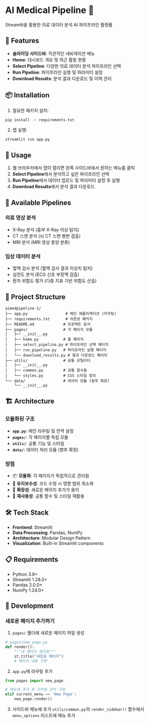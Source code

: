 # AI Medical Pipeline 🏥

Streamlit을 활용한 의료 데이터 분석 AI 파이프라인 플랫폼

## 🚀 Features

- **슬라이딩 사이드바**: 직관적인 네비게이션 메뉴
- **Home**: 대시보드 개요 및 최근 활동 현황
- **Select Pipeline**: 다양한 의료 데이터 분석 파이프라인 선택
- **Run Pipeline**: 파이프라인 실행 및 파라미터 설정
- **Download Results**: 분석 결과 다운로드 및 이력 관리

## 📦 Installation

1. 필요한 패키지 설치:
```bash
pip install -r requirements.txt
```

2. 앱 실행:
```bash
streamlit run app.py
```

## 🎯 Usage

1. 웹 브라우저에서 앱이 열리면 왼쪽 사이드바에서 원하는 메뉴를 클릭
2. **Select Pipeline**에서 분석하고 싶은 파이프라인 선택
3. **Run Pipeline**에서 데이터 업로드 및 파라미터 설정 후 실행
4. **Download Results**에서 분석 결과 다운로드

## 🔧 Available Pipelines

### 의료 영상 분석
- X-Ray 분석 (흉부 X-Ray 이상 탐지)
- CT 스캔 분석 (뇌 CT 스캔 병변 검출)  
- MRI 분석 (MRI 영상 종양 분류)

### 임상 데이터 분석
- 혈액 검사 분석 (혈액 검사 결과 이상치 탐지)
- 심전도 분석 (ECG 신호 부정맥 검출)
- 환자 위험도 평가 (다중 지표 기반 위험도 산출)

## 📁 Project Structure

```
aimedpipeline-1/
├── app.py                 # 메인 애플리케이션 (라우팅)
├── requirements.txt       # 의존성 패키지
├── README.md             # 프로젝트 문서
├── pages/                # 각 페이지 모듈
│   ├── __init__.py
│   ├── home.py           # 홈 페이지
│   ├── select_pipeline.py # 파이프라인 선택 페이지
│   ├── run_pipeline.py   # 파이프라인 실행 페이지
│   └── download_results.py # 결과 다운로드 페이지
├── utils/                # 공통 유틸리티
│   ├── __init__.py
│   ├── common.py         # 공통 함수들
│   └── styles.py         # CSS 스타일 정의
└── data/                 # 데이터 모듈 (향후 확장)
    └── __init__.py
```

## 🏗️ Architecture

### 모듈화된 구조
- **`app.py`**: 메인 라우팅 및 전역 설정
- **`pages/`**: 각 페이지별 독립 모듈
- **`utils/`**: 공통 기능 및 스타일
- **`data/`**: 데이터 처리 모듈 (향후 확장)

### 장점
- 📦 **모듈화**: 각 페이지가 독립적으로 관리됨
- 🔧 **유지보수성**: 코드 수정 시 영향 범위 최소화
- 🚀 **확장성**: 새로운 페이지 추가가 용이
- 🎨 **재사용성**: 공통 함수 및 스타일 재활용

## 🛠 Tech Stack

- **Frontend**: Streamlit
- **Data Processing**: Pandas, NumPy
- **Architecture**: Modular Design Pattern
- **Visualization**: Built-in Streamlit components

## 📋 Requirements

- Python 3.8+
- Streamlit 1.28.0+
- Pandas 2.0.0+
- NumPy 1.24.0+

## 🔧 Development

### 새로운 페이지 추가하기

1. `pages/` 폴더에 새로운 페이지 파일 생성
```python
# pages/new_page.py
def render():
    """새 페이지 렌더링"""
    st.title("새로운 페이지")
    # 페이지 내용 구현
```

2. `app.py`에 라우팅 추가
```python
from pages import new_page

# 메뉴에 추가 후 라우팅 로직 구현
elif current_menu == 'New Page':
    new_page.render()
```

3. 사이드바 메뉴에 추가
`utils/common.py`의 `render_sidebar()` 함수에서 `menu_options` 리스트에 메뉴 추가
